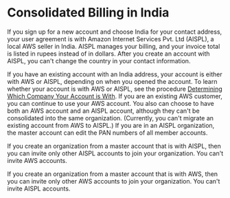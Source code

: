 # Consolidated Billing in India<a name="useconsolidatedbilling-India"></a>

If you sign up for a new account and choose India for your contact address, your user agreement is with Amazon Internet Services Pvt\. Ltd \(AISPL\), a local AWS seller in India\. AISPL manages your billing, and your invoice total is listed in rupees instead of in dollars\. After you create an account with AISPL, you can't change the country in your contact information\.

If you have an existing account with an India address, your account is either with AWS or AISPL, depending on when you opened the account\. To learn whether your account is with AWS or AISPL, see the procedure [ Determining Which Company Your Account is With](http://docs.aws.amazon.com/awsaccountbilling/latest/aboutv2/manage-account-payment-aispl.html#determine-seller)\. If you are an existing AWS customer, you can continue to use your AWS account\. You also can choose to have both an AWS account and an AISPL account, although they can't be consolidated into the same organization\. \(Currently, you can't migrate an existing account from AWS to AISPL\.\) If you are in an AISPL organization, the master account can edit the PAN numbers of all member accounts\.

If you create an organization from a master account that is with AISPL, then you can invite only other AISPL accounts to join your organization\. You can't invite AWS accounts\.

If you create an organization from a master account that is with AWS, then you can invite only other AWS accounts to join your organization\. You can't invite AISPL accounts\.